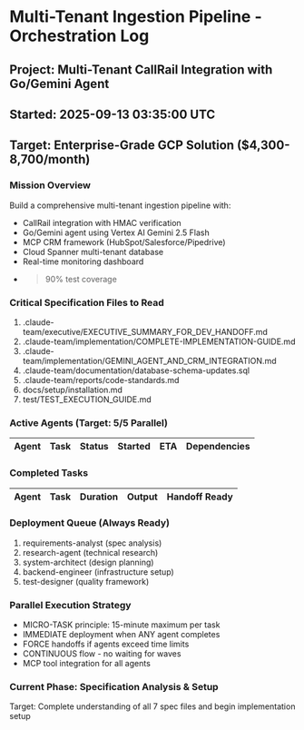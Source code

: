 # Multi-Tenant Ingestion Pipeline - Orchestration Log

## Project: Multi-Tenant CallRail Integration with Go/Gemini Agent
## Started: 2025-09-13 03:35:00 UTC
## Target: Enterprise-Grade GCP Solution ($4,300-8,700/month)

### Mission Overview
Build a comprehensive multi-tenant ingestion pipeline with:
- CallRail integration with HMAC verification
- Go/Gemini agent using Vertex AI Gemini 2.5 Flash
- MCP CRM framework (HubSpot/Salesforce/Pipedrive)
- Cloud Spanner multi-tenant database
- Real-time monitoring dashboard
- >90% test coverage

### Critical Specification Files to Read
1. .claude-team/executive/EXECUTIVE_SUMMARY_FOR_DEV_HANDOFF.md
2. .claude-team/implementation/COMPLETE-IMPLEMENTATION-GUIDE.md
3. .claude-team/implementation/GEMINI_AGENT_AND_CRM_INTEGRATION.md
4. .claude-team/documentation/database-schema-updates.sql
5. .claude-team/reports/code-standards.md
6. docs/setup/installation.md
7. test/TEST_EXECUTION_GUIDE.md

### Active Agents (Target: 5/5 Parallel)
| Agent | Task | Status | Started | ETA | Dependencies |
|-------|------|--------|---------|-----|--------------|

### Completed Tasks
| Agent | Task | Duration | Output | Handoff Ready |
|-------|------|----------|--------|---------------|

### Deployment Queue (Always Ready)
1. requirements-analyst (spec analysis)
2. research-agent (technical research)
3. system-architect (design planning)
4. backend-engineer (infrastructure setup)
5. test-designer (quality framework)

### Parallel Execution Strategy
- MICRO-TASK principle: 15-minute maximum per task
- IMMEDIATE deployment when ANY agent completes
- FORCE handoffs if agents exceed time limits
- CONTINUOUS flow - no waiting for waves
- MCP tool integration for all agents

### Current Phase: Specification Analysis & Setup
Target: Complete understanding of all 7 spec files and begin implementation setup